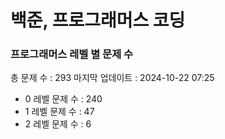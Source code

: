 # 백준, 프로그래머스 코딩
### 프로그래머스 레벨 별 문제 수
총 문제 수 : 293
마지막 업데이트 : 2024-10-22 07:25
- 0 레벨 문제 수 : 240
- 1 레벨 문제 수 : 47
- 2 레벨 문제 수 : 6

